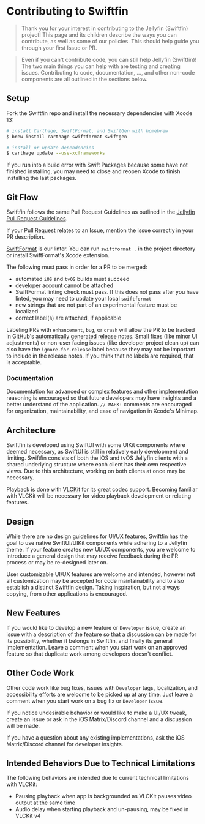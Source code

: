 # Contributing to Swiftfin

> Thank you for your interest in contributing to the Jellyfin (Swiftfin) project! This page and its children describe the ways you can contribute, as well as some of our policies. This should help guide you through your first Issue or PR.

> Even if you can't contribute code, you can still help Jellyfin (Swiftfin)! The two main things you can help with are testing and creating issues. Contributing to code, documentation, ..., and other non-code components are all outlined in the sections below.

## Setup

Fork the Swiftfin repo and install the necessary dependencies with Xcode 13:

```bash
# install Carthage, SwiftFormat, and SwiftGen with homebrew
$ brew install carthage swiftformat swiftgen

# install or update dependencies
$ carthage update --use-xcframeworks
```

If you run into a build error with Swift Packages because some have not finished installing, you may need to close and reopen Xcode to finish installing the last packages.

## Git Flow

Swiftfin follows the same Pull Request Guidelines as outlined in the [Jellyfin Pull Request Guidelines](https://jellyfin.org/docs/general/contributing/development.html#pull-request-guidelines).

If your Pull Request relates to an Issue, mention the issue correctly in your PR description.

[SwiftFormat](https://github.com/nicklockwood/SwiftFormat) is our linter. You can run `swiftformat .` in the project directory or install SwiftFormat's Xcode extension.

The following must pass in order for a PR to be merged:
- automated `iOS` and `tvOS` builds must succeed
- developer account cannot be attached
- SwiftFormat linting check must pass. If this does not pass after you have linted, you may need to update your local `swiftformat`
- new strings that are not part of an experimental feature must be localized
- correct label(s) are attached, if applicable

Labeling PRs with `enhancement`, `bug`, or `crash` will allow the PR to be tracked in GitHub's [automatically generated release notes](https://docs.github.com/en/repositories/releasing-projects-on-github/automatically-generated-release-notes). Small fixes (like minor UI adjustments) or non-user facing issues (like developer project clean up) can also have the `ignore-for-release` label because they may not be important to include in the release notes. If you think that no labels are required, that is acceptable.

### Documentation
Documentation for advanced or complex features and other implementation reasoning is encouraged so that future developers may have insights and a better understand of the application. `// MARK:` comments are encouraged for organization, maintainability, and ease of navigation in Xcode's Minimap.

## Architecture

Swiftfin is developed using SwiftUI with some UIKit components where deemed necessary, as SwiftUI is still in relatively early development and limiting. Swiftfin consists of both the iOS and tvOS Jellyfin clients with a shared underlying structure where each client has their own respective views. Due to this architecture, working on both clients at once may be necessary.

Playback is done with [VLCKit](https://code.videolan.org/videolan/VLCKit) for its great codec support. Becoming familiar with VLCKit will be necessary for video playback development or relating features.

## Design

While there are no design guidelines for UI/UX features, Swiftfin has the goal to use native SwiftUI/UIKit components while adhering to a Jellyfin theme. If your feature creates new UI/UX components, you are welcome to introduce a general design that may receive feedback during the PR process or may be re-designed later on.

User customizable UI/UX features are welcome and intended, however not all customization may be accepted for code maintainability and to also establish a distinct Swiftfin design. Taking inspiration, but not always copying, from other applications is encouraged.

## New Features

If you would like to develop a new feature or `Developer` issue, create an issue with a description of the feature so that a discussion can be made for its possibility, whether it belongs in Swiftfin, and finally its general implementation. Leave a comment when you start work on an approved feature so that duplicate work among developers doesn't conflict.

## Other Code Work

Other code work like bug fixes, issues with `Developer` tags, localization, and accessibility efforts are welcome to be picked up at any time. Just leave a comment when you start work on a bug fix or `Developer` issue.

If you notice undesirable behavior or would like to make a UI/UX tweak, create an issue or ask in the iOS Matrix/Discord channel and a discussion will be made.

If you have a question about any existing implementations, ask the iOS Matrix/Discord channel for developer insights.

## Intended Behaviors Due to Technical Limitations

The following behaviors are intended due to current technical limitations with VLCKit:

- Pausing playback when app is backgrounded as VLCKit pauses video output at the same time
- Audio delay when starting playback and un-pausing, may be fixed in VLCKit v4
